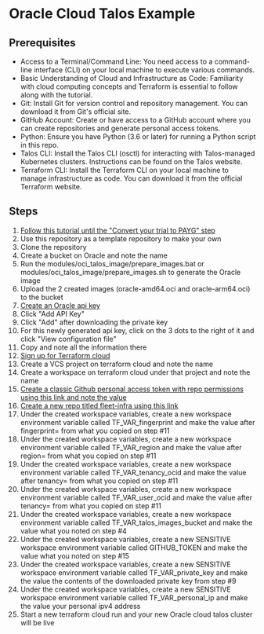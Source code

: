 # Oracle Cloud Talos Example

## Prerequisites

- Access to a Terminal/Command Line: You need access to a command-line interface (CLI) on your local machine to execute various commands.
- Basic Understanding of Cloud and Infrastructure as Code: Familiarity with cloud computing concepts and Terraform is essential to follow along with the tutorial.
- Git: Install Git for version control and repository management. You can download it from Git's official site.
- GitHub Account: Create or have access to a GitHub account where you can create repositories and generate personal access tokens.
- Python: Ensure you have Python (3.6 or later) for running a Python script in this repo.
- Talos CLI: Install the Talos CLI (osctl) for interacting with Talos-managed Kubernetes clusters. Instructions can be found on the Talos website.
- Terraform CLI: Install the Terraform CLI on your local machine to manage infrastructure as code. You can download it from the official Terraform website.

## Steps

1. [Follow this tutorial until the "Convert your trial to PAYG" step](https://mattscott.cloud/kubernetes-on-oracle-cloud-for-free/)
2. Use this repository as a template repository to make your own
3. Clone the repository
4. Create a bucket on Oracle and note the name
5. Run the modules/oci_talos_image/prepare_images.bat or modules/oci_talos_image/prepare_images.sh to generate the Oracle image
6. Upload the 2 created images (oracle-amd64.oci and oracle-arm64.oci) to the bucket
7. [Create an Oracle api key](https://cloud.oracle.com/identity/domains/my-profile/api-keys)
8. Click "Add API Key"
9. Click "Add" after downloading the private key
10. For this newly generated api key, click on the 3 dots to the right of it and click "View configuration file"
11. Copy and note all the information there
12. [Sign up for Terraform cloud](https://app.terraform.io/)
13. Create a VCS project on terraform cloud and note the name
14. Create a workspace on terraform cloud under that project and note the name
15. [Create a classic Github personal access token with repo permissions using this link and note the value](https://github.com/settings/tokens/new)
16. [Create a new repo titled fleet-infra using this link](https://github.com/new?template_name=oracle-talos-flux-example&template_owner=kanya-approve&name=fleet-infra)
17. Under the created workspace variables, create a new workspace environment variable called TF_VAR_fingerprint and make the value after fingerprint= from what you copied on step #11
18. Under the created workspace variables, create a new workspace environment variable called TF_VAR_region and make the value after region= from what you copied on step #11
19. Under the created workspace variables, create a new workspace environment variable called TF_VAR_tenancy_ocid and make the value after tenancy= from what you copied on step #11
20. Under the created workspace variables, create a new workspace environment variable called TF_VAR_user_ocid and make the value after tenancy= from what you copied on step #11
21. Under the created workspace variables, create a new workspace environment variable called TF_VAR_talos_images_bucket and make the value what you noted on step #4
22. Under the created workspace variables, create a new SENSITIVE workspace environment variable called GITHUB_TOKEN and make the value what you noted on step #15
23. Under the created workspace variables, create a new SENSITIVE workspace environment variable called TF_VAR_private_key and make the value the contents of the downloaded private key from step #9
24. Under the created workspace variables, create a new SENSITIVE workspace environment variable called TF_VAR_personal_ip and make the value your personal ipv4 address
25. Start a new terraform cloud run and your new Oracle cloud talos cluster will be live
